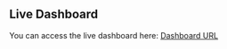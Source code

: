 ## Live Dashboard
You can access the live dashboard here: [Dashboard URL](https://ev-dashboardju-apq3w5kc6-tiasha-maitras-projects.vercel.app/)
